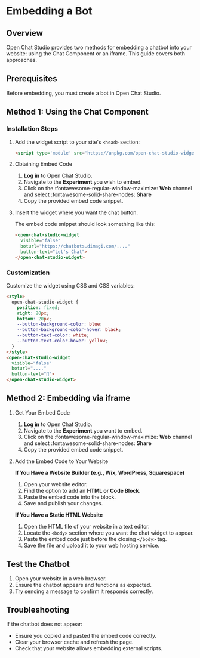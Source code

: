 # Embedding a Bot

## Overview

Open Chat Studio provides two methods for embedding a chatbot into your website: using the Chat Component or an iframe. This guide covers both approaches.

## Prerequisites

Before embedding, you must create a bot in Open Chat Studio.

## Method 1: Using the Chat Component

### Installation Steps

1. Add the widget script to your site's `<head>` section:
   
      ```html
      <script type='module' src='https://unpkg.com/open-chat-studio-widget@0.1.0/dist/open-chat-studio-widget/open-chat-studio-widget.esm.js'></script>
      ```

2. Obtaining Embed Code

      1. **Log in** to Open Chat Studio.
      2. Navigate to the **Experiment** you wish to embed.
      3. Click on the :fontawesome-regular-window-maximize: **Web** channel and select :fontawesome-solid-share-nodes: **Share**
      4. Copy the provided embed code snippet.


3. Insert the widget where you want the chat button.

      The embed code snippet should look something like this:
      
      ```html
      <open-chat-studio-widget 
        visible="false" 
        boturl="https://chatbots.dimagi.com/...." 
        button-text="Let's Chat">
      </open-chat-studio-widget>
      ```

### Customization

Customize the widget using CSS and CSS variables:

```html
<style>
  open-chat-studio-widget {
    position: fixed;
    right: 20px;
    bottom: 20px;
    --button-background-color: blue;
    --button-background-color-hover: black;
    --button-text-color: white;
    --button-text-color-hover: yellow;
  }
</style>
<open-chat-studio-widget 
  visible="false" 
  boturl="...."
  button-text="👋">
</open-chat-studio-widget>
```

## Method 2: Embedding via iframe

1. Get Your Embed Code

      1. **Log in** to Open Chat Studio.
      2. Navigate to the **Experiment** you want to embed.
      3. Click on the :fontawesome-regular-window-maximize: **Web** channel and select :fontawesome-solid-share-nodes: **Share**
      4. Copy the provided embed code snippet.


2. Add the Embed Code to Your Website

      **If You Have a Website Builder (e.g., Wix, WordPress, Squarespace)**
      
      1. Open your website editor.
      2. Find the option to add an **HTML or Code Block**.
      3. Paste the embed code into the block.
      4. Save and publish your changes.
   
      **If You Have a Static HTML Website**
   
      1. Open the HTML file of your website in a text editor.
      2. Locate the `<body>` section where you want the chat widget to appear.
      3. Paste the embed code just before the closing `</body>` tag.
      4. Save the file and upload it to your web hosting service.

## Test the Chatbot

1. Open your website in a web browser.
2. Ensure the chatbot appears and functions as expected.
3. Try sending a message to confirm it responds correctly.

## Troubleshooting

If the chatbot does not appear:
- Ensure you copied and pasted the embed code correctly.
- Clear your browser cache and refresh the page.
- Check that your website allows embedding external scripts.
